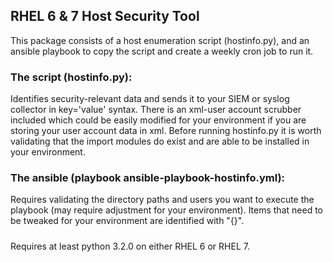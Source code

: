 ## RHEL 6 & 7 Host Security Tool
This package consists of a host enumeration script (hostinfo.py), and an ansible playbook to copy the script and create a weekly cron job to run it.
### The script (hostinfo.py): 
Identifies security-relevant data and sends it to your SIEM or syslog collector in key='value' syntax. There is an xml-user account scrubber included which could be easily modified for your environment if you are storing your user account data in xml. Before running hostinfo.py it is worth validating that the import modules do exist and are able to be installed in your environment. 
### The ansible (playbook ansible-playbook-hostinfo.yml):
Requires validating the directory paths and users you want to execute the playbook (may require adjustment for your environment). Items that need to be tweaked for your environment are identified with "{}". 
#####
Requires at least python 3.2.0 on either RHEL 6 or RHEL 7.

